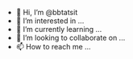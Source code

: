 - 👋 Hi, I’m @bbtatsit
- 👀 I’m interested in ...
- 🌱 I’m currently learning ...
- 💞️ I’m looking to collaborate on ...
- 📫 How to reach me ...

<!---
bbtatsit/bbtatsit is a ✨ special ✨ repository because its `README.md` (this file) appears on your GitHub profile.
You can click the Preview link to take a look at your changes.
--->
